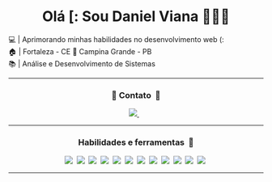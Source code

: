 
<h1 align='center'>
  Olá [:  Sou Daniel Viana</a> 👨🏻‍💻
</h1>
<p align='left'>
  💻 | Aprimorando minhas habilidades no desenvolvimento web (:<br />
  🏠 | Fortaleza - CE 🔄 Campina Grande - PB<br />
  📚 | Análise e Desenvolvimento de Sistemas<br />
</p>

---

<h3 align='center'>📧 Contato&nbsp;&nbsp;📧</h3>
<p align='center'>
  <a href="https://www.linkedin.com/in/daniel-viana-a6bb59174/">
    <img src="https://img.shields.io/badge/linkedin-%230077B5.svg?&style=for-the-badge&logo=linkedin&logoColor=white" />
  </a>&nbsp;&nbsp;
</p>

---

<h3 align='center'>Habilidades e ferramentas&nbsp;&nbsp;🧰</h3>
<p align='center'>
 <img src='https://img.shields.io/badge/HTML-E34F26?style=for-the-badge&logo=html5&logoColor=white'>&nbsp;
  <img src='https://img.shields.io/badge/CSS-1572B6?style=for-the-badge&logo=css3&logoColor=white'>&nbsp;
  <img src='https://img.shields.io/badge/JavaScript-212121?style=for-the-badge&logo=javascript&logoColor=F7DF1E'>&nbsp;
  <img src='https://img.shields.io/badge/React-282d33?style=for-the-badge&logo=react&logoColor=61dafb'>&nbsp;
  <img src='https://img.shields.io/badge/NodeJS-026e00?style=for-the-badge&logo=javascript&logoColor=eaf5e9'>&nbsp;
  <img src='https://img.shields.io/badge/Express-404D59?style=for-the-badge&logo=express&logoColor=white'>&nbsp;
  <img src='https://img.shields.io/badge/MongoDB-4EA94B?style=for-the-badge&logo=mongodb&logoColor=white'>&nbsp;
  <img src='https://img.shields.io/badge/PostgreSQL-2a3391?style=for-the-badge&logo=postgresql&logoColor=white'>&nbsp;
  <img src='https://img.shields.io/badge/Mysql-f29111?style=for-the-badge&logo=mysql&logoColor=white'>&nbsp;
  <img src='https://img.shields.io/badge/Git-bf2c15?style=for-the-badge&logo=git&logoColor=white'>&nbsp;
  <img src='https://img.shields.io/badge/VSCode-0078D4?style=for-the-badge&logo=visual%20studio%20code&logoColor=white'>&nbsp;
  <img src='https://img.shields.io/badge/Postman-f24611?style=for-the-badge&logo=postman&logoColor=white'>&nbsp;
</p>
</p>

---
